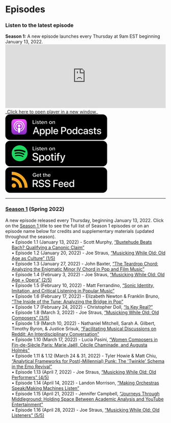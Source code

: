 <div class="hero-image" style="background-image: url('../images/pexels-jessica-lewis-583843.jpg');" alt="Iphone and Headphones. Photo by Jessica Lewis">
  <div class="hero-text" style="left:20%;">
    <h1>Episodes</h1>
  </div>
</div>

### Listen to the latest episode

<div class="announce">
<strong>Season 1:</strong> A new episode launches every Thursday at 9am EST beginning January 13, 2022.
</div>

<iframe style="width: 100%; height:200px; border:none;" frameborder="no" scrolling="no" seamless src="https://player.captivate.fm/show/d9c88032-2609-4757-82c7-860198cb482f/"></iframe>
_<a href="https://player.captivate.fm/show/d9c88032-2609-4757-82c7-860198cb482f/" target="_blank">Click here to open player in a new window</a>_
<div class="subscribemini">
<a href="https://podcasts.apple.com/us/podcast/smt-pod/id1570119752" target="_blank"><img class="podimage" src="/images/ApplePodcasts.svg" alt="Listen on Apple Podcasts"/></a>
<a href="https://open.spotify.com/show/04BPdqjp732Z1zEvyKXWO3?go=1&utm_source=embed_v3&t=0" target="_blank"><img class="podimage" src="/images/Spotify.svg" alt="Listen on Spotify"/></a>
<a href="https://feeds.captivate.fm/smt-pod/" target="_blank"><img class="podimage" src="/images/RSSFeed.svg" alt="Get the RSS"/></a>
</div>
<hr>

<h3><a href="season01">Season 1</a> (Spring 2022)</h3>
A new episode released every Thursday, beginning January 13, 2022. Click on the <a href="season01">Season 1 </a> title to see the full list of Season 1 episodes or on an episode name below for credits and supplementary materials (updated throughout the season).

<div style="margin-left:20px;">
• Episode 1.1 (January 13, 2022) - Scott Murphy, <a href="season01/#e1.1">“Buxtehude Beats Bach? Qualifying a Canonic Claim”</a><br/>
• Episode 1.2 (January 20, 2022) - Joe Straus, <a href="season01/#e1.2">“Musicking While Old: Old Age as Culture” (1/5)</a><br/>
• Episode 1.3 (January 27, 2022) - John Baxter, <a href="season01/#e1.3">“The Teardrop Chord: Analyzing the Enigmatic Minor IV Chord in Pop and Film Music”</a><br/>
• Episode 1.4 (February 3, 2022) - Joe Straus, <a href="season01/#e1.4">“Musicking While Old: Old Age + Opera” (2/5)</a><br/>
• Episode 1.5 (February 10, 2022) - Matt Ferrandino, <a href="season01/#e1.5">“Sonic Identity, Imitation, and Critical Listening in Popular Music”</a><br/>
• Episode 1.6 (February 17, 2022) - Elizabeth Newton & Franklin Bruno, <a href="season01/#e1.6">“The Inside of the Tune: Analyzing the Bridge in Pop”</a><br/>
• Episode 1.7 (February 24, 2022) - Christopher Doll, <a href="season01/#e1.7">“Is Key Real?”</a><br/>
• Episode 1.8 (March 3, 2022) - Joe Straus, <a href="season01/#e1.8">“Musicking While Old: Old Composers” (3/5)</a><br/>
• Episode 1.9 (March 10, 2022) - Nathaniel Mitchell, Sarah A. Gilbert, Timothy Byron, & Justice Srisuk, <a href="season01/#e1.9">“Facilitating Musical Discussions on Reddit: An Interdisciplinary Conversation"</a><br/>
• Episode 1.10 (March 17, 2022) - Lucia Pasini, <a href="season01/#e1.10">“Women Composers in Fin-de-Siècle Paris: Marie Jaëll, Cécile Chaminade, and Augusta Holmès”</a><br/>
• Episode 1.11 & 1.12 (March 24 & 31, 2022) - Tyler Howie & Matt Chiu, <a href="season01/#e1.11">“Analytical Frameworks for Post(-Millennial) Punk: The 'Twinkle' Schema in the Emo Revival”</a><br/>
• Episode 1.13 (April 7, 2022) - Joe Straus, <a href="season01/#e1.13">“Musicking While Old: Old Performers” (4/5)</a><br/>
• Episode 1.14 (April 14, 2022) - Landon Morrison, <a href="season01/#e1.14">“Making Orchestras Speak/Making Machines Listen”</a><br/>
• Episode 1.15 (April 21, 2022) - Jennifer Campbell, <a href="season01/#e1.15">“Journeys Through Middleground: Holding Space Between Academic Analysis and YouTube Entertainment”</a><br/>
• Episode 1.16 (April 28, 2022) - Joe Straus, <a href="season01/#e1.16">“Musicking While Old: Old Listeners” (5/5)</a>
</div>
